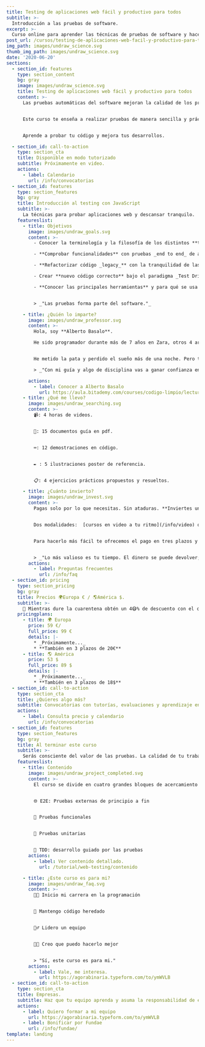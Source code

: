 ```yaml
---
title: Testing de aplicaciones web fácil y productivo para todos
subtitle: >-
  Introducción a las pruebas de software.
excerpt: >-
  Curso online para aprender las técnicas de pruebas de software y hacer testing fácil y rentable.
post_url: /cursos/testing-de-aplicaciones-web-facil-y-productivo-para-todos/
img_path: images/undraw_science.svg
thumb_img_path: images/undraw_science.svg
date: '2020-06-20'
sections:
  - section_id: features
    type: section_content
    bg: gray
    image: images/undraw_science.svg
    title: Testing de aplicaciones web fácil y productivo para todos
    content: >-
      Las pruebas automáticas del software mejoran la calidad de los programas. **Reducen los bugs y los tiempos de mantenimiento**. Pero lo mejor es que pueden ser divertidas y desde luego rentables.


      Este curso te enseña a realizar pruebas de manera sencilla y práctica.


      Aprende a probar tu código y mejora tus desarrollos.

  - section_id: call-to-action
    type: section_cta
    title: Disponible en modo tutorizado
    subtitle: Próximamente en video.
    actions:
      - label: Calendario
        url: /info/convocatorias
  - section_id: features
    type: section_features
    bg: gray
    title: Introducción al testing con JavaScript
    subtitle: >-
      La técnicas para probar aplicaciones web y descansar tranquilo.
    featureslist:
      - title: Objetivos
        image: images/undraw_goals.svg
        content: >-
          - Conocer la terminología y la filosofía de los distintos **tipos de pruebas**.

          - **Comprobar funcionalidades** con pruebas _end to end_ de aplicaciones web.

          - **Refactorizar código _legacy_** con la tranquilidad de las pruebas unitarias y de integración.

          - Crear **nuevo código correcto** bajo el paradigma _Test Driven Development_.

          - **Conocer las principales herramientas** y para qué se usa cada una. _Puppeteer, Cypress y Jest._


          > _"Las pruebas forma parte del software."_

      - title: ¿Quién lo imparte?
        image: images/undraw_professor.svg
        content: >-
          Hola, soy **Alberto Basalo**.

          He sido programador durante más de 7 años en Zara, otros 4 arquitecto de software para Tous y desde 2011 dirijo mi propia consultora. En total más de 20 años en la industria del software en grandes y pequeñas empresas.


          He metido la pata y perdido el sueño más de una noche. Pero también he aprendido que las pruebas me permiten dormir tranquilo.

          > _"Con mi guía y algo de disciplina vas a ganar confianza en tu desarrollo."_

        actions:
          - label: Conocer a Alberto Basalo
            url: https://aula.bitademy.com/courses/codigo-limpio/lectures/13532772
      - title: ¿Qué me llevo?
        image: images/undraw_searching.svg
        content: >-
          📹: 4 horas de videos.


          📖: 15 documentos guía en pdf.


          ⌨: 12 demostraciones en código.


          ✒ : 5 ilustraciones poster de referencia.


          📋: 4 ejercicios prácticos propuestos y resueltos.

      - title: ¿Cuánto invierto?
        image: images/undraw_invest.svg
        content: >-
          Pagas solo por lo que necesitas. Sin ataduras. **Inviertes una vez utilizas para siempre.**


          Dos modalidades:  [cursos en video a tu ritmo](/info/video) o [tutorizados en convocatorias](/info/convocatorias)


          Para hacerlo más fácil te ofrecemos el pago en tres plazos y tarifas adaptadas para América Latina.


          > _"Lo más valioso es tu tiempo. El dinero se puede devolver; el tiempo no."_
        actions:
          - label: Preguntas frecuentes
            url: /info/faq
  - section_id: pricing
    type: section_pricing
    bg: gray
    title: Precios 🌍Europa € / 🌎América $.
    subtitle: >-
      🏡 Mientras dure la cuarentena obtén un 4😷% de descuento con el cupón BIT_40 sobre el precio oficial.
    pricingplans:
      - title: 🌍 Europa
        price: 59 €/
        full_price: 99 €
        details: |-
          * _Próximamente..._
          * **También en 3 plazos de 20€**
      - title: 🌎 América
        price: 53 $
        full_price: 89 $
        details: |-
          * _Próximamente..._
          * **También en 3 plazos de 18$**
  - section_id: call-to-action
    type: section_cta
    title: ¿Quieres algo más?
    subtitle: Convocatorias con tutorías, evaluaciones y aprendizaje en grupo.
    actions:
      - label: Consulta precio y calendario
        url: /info/convocatorias
  - section_id: features
    type: section_features
    bg: gray
    title: Al terminar este curso
    subtitle: >-
      Serás consciente del valor de las pruebas. La calidad de tu trabajo va a mejorar y se reflejará en tu reconocimiento laboral.
    featureslist:
      - title: Contenido
        image: images/undraw_project_completed.svg
        content: >-
          El curso se divide en cuatro grandes bloques de acercamiento al mundo de las pruebas. Con un tema extra motivacional y de fundamentos.


          🌐 E2E: Pruebas externas de principio a fin


          🧪 Pruebas funcionales


          🔬 Pruebas unitarias


          🧬 TDD: desarrollo guiado por las pruebas
        actions:
          - label: Ver contenido detallado.
            url: /tutorial/web-testing/contenido

      - title: ¿Este curso es para mi?
        image: images/undraw_faq.svg
        content: >-
          👨‍💻 Inicio mi carrera en la programación


          👴 Mantengo código heredado


          🙋‍♂️ Lidero un equipo


          👨‍💼 Creo que puedo hacerlo mejor


          > "Sí, este curso es para mi."
        actions:
          - label: Vale, me interesa.
            url: https://agorabinaria.typeform.com/to/ymWVLB
  - section_id: call-to-action
    type: section_cta
    title: Empresas.
    subtitle: Haz que tu equipo aprenda y asuma la responsabilidad de escribir aplicaciones limpias.
    actions:
      - label: Quiero formar a mi equipo
        url: https://agorabinaria.typeform.com/to/ymWVLB
      - label: Bonificar por Fundae
        url: /info/fundae/
template: landing
---
```

